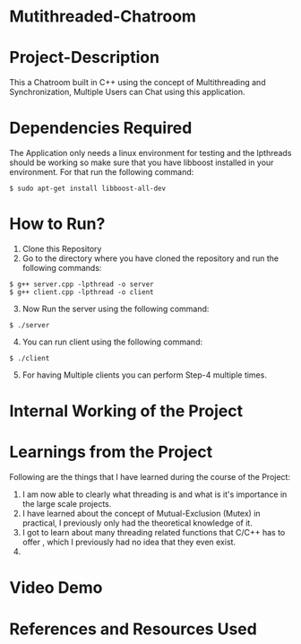 # Mutithreaded-Chatroom

# Project-Description

This a Chatroom built in C++ using the concept of Multithreading and Synchronization, Multiple Users can Chat using this application.

# Dependencies Required
The Application only needs a linux environment for testing and the lpthreads should be working so make sure that you have libboost installed in your environment.
For that run the following command:
```
$ sudo apt-get install libboost-all-dev
```

# How to Run?
1. Clone this Repository
2. Go to the directory where you have cloned the repository and run the following commands:
```
$ g++ server.cpp -lpthread -o server
$ g++ client.cpp -lpthread -o client
```
3. Now Run the server using the following command:
```
$ ./server
```
4. You can run client using the following command:
```
$ ./client
```
5. For having Multiple clients you can perform Step-4 multiple times.
# Internal Working of the Project

# Learnings from the Project
Following are the things that I have learned during the course of the Project:
1. I am now able to clearly what threading is and what is it's importance in the large scale projects.
2. I have learned about the concept of Mutual-Exclusion (Mutex) in practical, I previously only had the theoretical knowledge of it.
3. I got to learn about many threading related functions that C/C++ has to offer , which I previously had no idea that they even exist.
4. 
# Video Demo

# References and Resources Used
